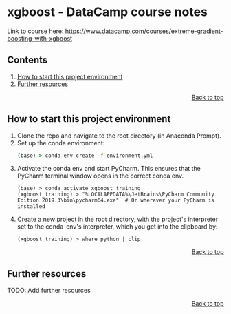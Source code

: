 <!-- To view this file rendered, try opening VSCode and clicking to open the "Preview" pane -->
# xgboost - DataCamp course notes
Link to course here: <https://www.datacamp.com/courses/extreme-gradient-boosting-with-xgboost>

## Contents
<!-- This contents is kept up to date *manually* -->
1. [How to start this project environment](#How-to-start-this-project-environment)
1. [Further resources](#Further-resources)

<div align="right"><a href="#contents">Back to top</a></div>

## How to start this project environment
1. Clone the repo and navigate to the root directory (in Anaconda Prompt).
1. Set up the conda environment:
    ```cmd
    (base) > conda env create -f environment.yml
    ```
1. Activate the conda env and start PyCharm. This ensures that the PyCharm terminal window opens in the correct conda env.
    ```
    (base) > conda activate xgboost_training
    (xgboost_training) > "%LOCALAPPDATA%\JetBrains\PyCharm Community Edition 2019.3\bin\pycharm64.exe"  # Or wherever your PyCharm is installed
    ```
1. Create a new project in the root directory, with the project's interpreter set to the conda-env's interpreter, which you get into the clipboard by:
    ```
    (xgboost_training) > where python | clip
    ```
<div align="right"><a href="#contents">Back to top</a></div>

## Further resources
TODO: Add further resources

<div align="right"><a href="#contents">Back to top</a></div>
